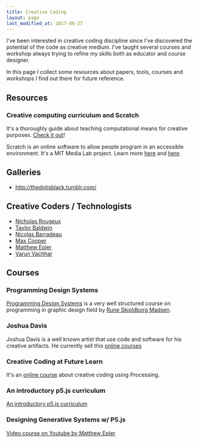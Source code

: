 ```yaml
---
title: Creative Coding
layout: page
last_modified_at: 2017-09-27
---
```


I've been interested in creative coding discipline since I've discovered the potential of the code as creative medium. I've taught several courses and workshop always trying to refine my skills both as educator and course designer.

In this page I collect some resources about papers, tools, courses and workshops I find out there for future reference.

## Resources

### Creative computing curriculum and Scratch

It's a thoroughly guide about teaching computational means for creative purposes. [Check it out](http://scratched.gse.harvard.edu/guide/)!

Scratch is an online software to allow people program in an accessible environment. It's a MIT Media Lab project. Learn more [here](https://scratch.mit.edu) and [here](http://scratched.gse.harvard.edu/).

## Galleries

- <http://thedotisblack.tumblr.com/>

## Creative Coders / Technologists

- [Nicholas Rougeux](https://www.c82.net/)
- [Taylor Baldwin](https://tbaldw.in/)
- [Nicolas Barradeau](http://www.barradeau.com/)
- [Max Cooper](https://maxcooper.net/)
- [Matthew Epler](http://mepler.com/)
- [Varun Vachhar](http://varun.ca/)

## Courses

### Programming Design Systems

[Programming Design Systems](http://printingcode.runemadsen.com/) is a very well structured course on programming in graphic design field by [Rune Skjoldborg Madsen](http://www.runemadsen.com).

### Joshua Davis

Joshua Davis is a well known artist that use code and software for his creative artifacts. He currently sell this [online courses](https://gumroad.com/joshuadavis)

### Creative Coding at Future Learn

It's an [online course](https://www.futurelearn.com/courses/creative-coding) about creative coding using Processing.

### An introductory p5.js curriculum

[An introductory p5.js curriculum](https://github.com/nikfm/p5jsCurriculum)

### Designing Generative Systems w/ P5.js

[Video course on Youtube by Matthew Epler](https://www.youtube.com/watch?v=rTqvf0BkTNE&list=PLyRZnpOSgMj3K8AV2I6UldnvTj6d_Zrf0)